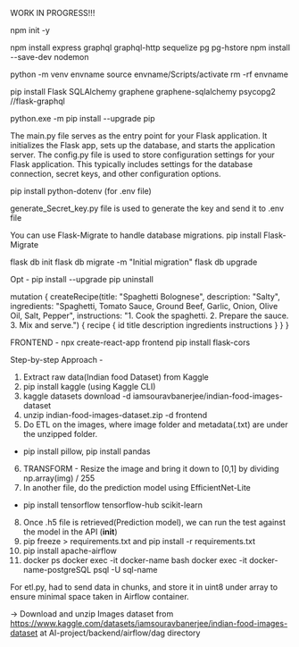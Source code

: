 WORK IN PROGRESS!!!

npm init -y

npm install express graphql graphql-http sequelize pg pg-hstore
npm install --save-dev nodemon

python -m venv envname
source envname/Scripts/activate
rm -rf envname

pip install Flask SQLAlchemy graphene graphene-sqlalchemy psycopg2 //flask-graphql

python.exe -m pip install --upgrade pip

The main.py file serves as the entry point for your Flask application. It initializes the Flask app, sets up the database, and starts the application server. 
The config.py file is used to store configuration settings for your Flask application. This typically includes settings for the database connection, secret keys, and other configuration options.

pip install python-dotenv (for .env file)

generate_Secret_key.py file is used to generate the key and send it to .env file

You can use Flask-Migrate to handle database migrations.
pip install Flask-Migrate

flask db init
flask db migrate -m "Initial migration"
flask db upgrade


Opt -
 pip install --upgrade
 pip uninstall


 mutation {
  createRecipe(title: "Spaghetti Bolognese", description: "Salty", ingredients: "Spaghetti, Tomato Sauce, Ground Beef, Garlic, Onion, Olive Oil, Salt, Pepper", instructions: "1. Cook the spaghetti. 2. Prepare the sauce. 3. Mix and serve.") {
    recipe {
      id
      title
      description
      ingredients
      instructions
    }
  }
}


FRONTEND -
npx create-react-app frontend
pip install flask-cors


Step-by-step Approach -
1. Extract raw data(Indian food Dataset) from Kaggle
2. pip install kaggle (using Kaggle CLI)
3. kaggle datasets download -d iamsouravbanerjee/indian-food-images-dataset
4. unzip indian-food-images-dataset.zip -d frontend
5. Do ETL on the images, where image folder and metadata(.txt) are under the unzipped folder.
 - pip install pillow, pip install pandas
6. TRANSFORM - Resize the image and bring it down to [0,1] by dividing np.array(img) / 255
7. In another file, do the prediction model using EfficientNet-Lite
 - pip install tensorflow tensorflow-hub scikit-learn
8. Once .h5 file is retrieved(Prediction model), we can run the test against the model in the API (__init__)
9. pip freeze > requirements.txt and pip install -r requirements.txt
10. pip install apache-airflow
11. docker ps
    docker exec -it docker-name bash
    docker exec -it docker-name-postgreSQL psql -U sql-name

For etl.py, had to send data in chunks, and store it in uint8 under array to ensure minimal space taken in Airflow container.

-> Download and unzip Images dataset from https://www.kaggle.com/datasets/iamsouravbanerjee/indian-food-images-dataset
at AI-project/backend/airflow/dag directory